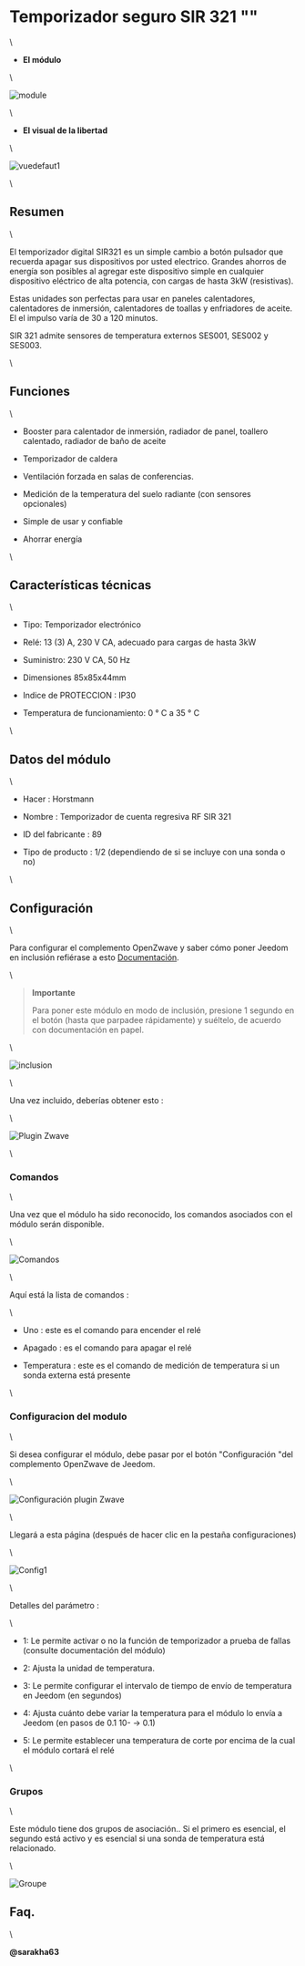 Temporizador seguro SIR 321 "" 
======================

\

-   **El módulo**

\

![module](images/secure.sir321/module.jpg)

\

-   **El visual de la libertad**

\

![vuedefaut1](images/secure.sir321/vuedefaut1.jpg)

\

Resumen 
------

\

El temporizador digital SIR321 es un simple cambio a
botón pulsador que recuerda apagar sus dispositivos por usted
electrico. Grandes ahorros de energía son posibles al agregar
este dispositivo simple en cualquier dispositivo eléctrico de alta potencia,
con cargas de hasta 3kW (resistivas).

Estas unidades son perfectas para usar en paneles
calentadores, calentadores de inmersión, calentadores de toallas y enfriadores de aceite. El
el impulso varía de 30 a 120 minutos.

SIR 321 admite sensores de temperatura externos SES001,
SES002 y SES003.

\

Funciones 
---------

\

-   Booster para calentador de inmersión, radiador de panel, toallero calentado,
    radiador de baño de aceite

-   Temporizador de caldera

-   Ventilación forzada en salas de conferencias.

-   Medición de la temperatura del suelo radiante (con sensores opcionales)

-   Simple de usar y confiable

-   Ahorrar energía

\

Características técnicas 
---------------------------

\

-   Tipo: Temporizador electrónico

-   Relé: 13 (3) A, 230 V CA, adecuado para cargas de hasta
    3kW

-   Suministro: 230 V CA, 50 Hz

-   Dimensiones 85x85x44mm

-   Indice de PROTECCION : IP30

-   Temperatura de funcionamiento: 0 ° C a 35 ° C

\

Datos del módulo 
-----------------

\

-   Hacer : Horstmann

-   Nombre : Temporizador de cuenta regresiva RF SIR 321

-   ID del fabricante : 89

-   Tipo de producto : 1/2 (dependiendo de si se incluye con una sonda
    o no)

\

Configuración 
-------------

\

Para configurar el complemento OpenZwave y saber cómo poner Jeedom en
inclusión refiérase a esto
[Documentación](https://jeedom.fr/doc/Documentación/plugins/openzwave/es_ES/openzwave.html).

\

> **Importante**
>
> Para poner este módulo en modo de inclusión, presione 1 segundo en
> el botón (hasta que parpadee rápidamente) y suéltelo, de acuerdo con
> documentación en papel.

\

![inclusion](images/secure.sir321/inclusion.jpg)

\

Una vez incluido, deberías obtener esto :

\

![Plugin Zwave](images/secure.sir321/information.jpg)

\

### Comandos 

\

Una vez que el módulo ha sido reconocido, los comandos asociados con el módulo serán
disponible.

\

![Comandos](images/secure.sir321/commandes.jpg)

\

Aquí está la lista de comandos :

\

-   Uno : este es el comando para encender el relé

-   Apagado : es el comando para apagar el relé

-   Temperatura : este es el comando de medición de temperatura si un
    sonda externa está presente

\

### Configuracion del modulo 

\

Si desea configurar el módulo, debe pasar por el botón
"Configuración "del complemento OpenZwave de Jeedom.

\

![Configuración plugin Zwave](images/plugin/bouton_configuration.jpg)

\

Llegará a esta página (después de hacer clic en la pestaña
configuraciones)

\

![Config1](images/secure.sir321/config1.jpg)

\

Detalles del parámetro :

\

-   1: Le permite activar o no la función de temporizador a prueba de fallas (consulte
    documentación del módulo)

-   2: Ajusta la unidad de temperatura.

-   3: Le permite configurar el intervalo de tiempo de envío de temperatura
    en Jeedom (en segundos)

-   4: Ajusta cuánto debe variar la temperatura para
    el módulo lo envía a Jeedom (en pasos de 0.1 10- → 0.1)

-   5: Le permite establecer una temperatura de corte por encima de la cual
    el módulo cortará el relé

\

### Grupos 

\

Este módulo tiene dos grupos de asociación.. Si el primero es
esencial, el segundo está activo y es esencial si una sonda
de temperatura está relacionado.

\

![Groupe](images/secure.sir321/groupe.jpg)

Faq. 
------

\

**@sarakha63**
